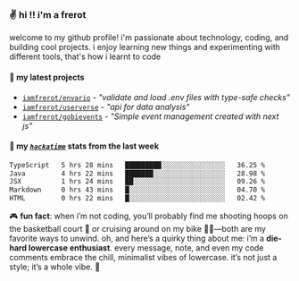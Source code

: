 ### ✌️ hi !! i'm a frerot

welcome to my github profile! i'm passionate about technology, coding, and
building cool projects. i enjoy learning new things and experimenting with
different tools, that's how i learnt to code

#### 🚀 my latest projects

- [`iamfrerot/envario`](https://github.com/iamfrerot/envario) - _"validate and
  load .env files with type-safe checks"_
- [`iamfrerot/userverse`](https://github.com/iamfrerot/userverse) - _"api for
  data analysis"_
- [`iamfrerot/gobievents`](https://github.com/iamfrerot/gobievents) - _"Simple
  event management created with next js"_

#### 📡 my [_`hackatime`_](https://waka.hackclub.com) stats from the last week

<!--START_SECTION:waka-->

```txt
TypeScript   5 hrs 28 mins   █████████░░░░░░░░░░░░░░░░   36.25 %
Java         4 hrs 22 mins   ███████░░░░░░░░░░░░░░░░░░   28.98 %
JSX          1 hrs 24 mins   ██░░░░░░░░░░░░░░░░░░░░░░░   09.26 %
Markdown     0 hrs 43 mins   █░░░░░░░░░░░░░░░░░░░░░░░░   04.70 %
HTML         0 hrs 22 mins   █░░░░░░░░░░░░░░░░░░░░░░░░   02.42 %
```

<!--END_SECTION:waka-->

🎮 **fun fact**: when i’m not coding, you’ll probably find me shooting hoops on
the basketball court 🏀 or cruising around on my bike 🚴‍♂️—both are my favorite
ways to unwind. oh, and here’s a quirky thing about me: i’m a **die-hard
lowercase enthusiast**. every message, note, and even my code comments embrace
the chill, minimalist vibes of lowercase. it’s not just a style; it’s a whole
vibe. 🤘
